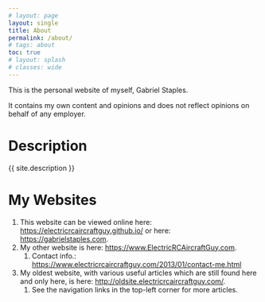 ```yaml
---
# layout: page
layout: single
title: About
permalink: /about/
# tags: about
toc: true
# layout: splash
# classes: wide
---
```


This is the personal website of myself, Gabriel Staples.

It contains my own content and opinions and does not reflect opinions on behalf of any employer.


# Description

{{ site.description }}


# My Websites

1. This website can be viewed online here: <https://electricrcaircraftguy.github.io/> or here: <https://gabrielstaples.com>.
1. My other website is here: <https://www.ElectricRCAircraftGuy.com>.
    1. Contact info.: <https://www.electricrcaircraftguy.com/2013/01/contact-me.html>
1. My oldest website, with various useful articles which are still found here and only here, is here: <http://oldsite.electricrcaircraftguy.com/>.
    1. See the navigation links in the top-left corner for more articles.




